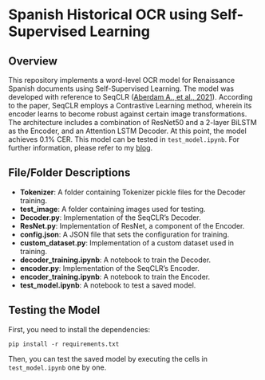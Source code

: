 # Spanish Historical OCR using Self-Supervised Learning

## Overview
This repository implements a word-level OCR model for Renaissance Spanish documents using Self-Supervised Learning. The model was developed with reference to SeqCLR ([Aberdam A., et al., 2021](https://arxiv.org/abs/2012.10873)). According to the paper, SeqCLR employs a Contrastive Learning method, wherein its encoder learns to become robust against certain image transformations. The architecture includes a combination of ResNet50 and a 2-layer BiLSTM as the Encoder, and an Attention LSTM Decoder. At this point, the model achieves 0.1% CER. This model can be tested in `test_model.ipynb`. For further information, please refer to my [blog](https://medium.com/@yamanko1234/historical-ocr-with-self-supervised-learning-c4f00da6637f).

## File/Folder Descriptions
- **Tokenizer**: A folder containing Tokenizer pickle files for the Decoder training.
- **test_image**: A folder containing images used for testing.
- **Decoder.py**: Implementation of the SeqCLR’s Decoder.
- **ResNet.py**: Implementation of ResNet, a component of the Encoder.
- **config.json**: A JSON file that sets the configuration for training.
- **custom_dataset.py**: Implementation of a custom dataset used in training.
- **decoder_training.ipynb**: A notebook to train the Decoder.
- **encoder.py**: Implementation of the SeqCLR’s Encoder.
- **encoder_training.ipynb**: A notebook to train the Encoder.
- **test_model.ipynb**: A notebook to test a saved model.

## Testing the Model
First, you need to install the dependencies:
```
pip install -r requirements.txt
```
Then, you can test the saved model by executing the cells in `test_model.ipynb` one by one.
